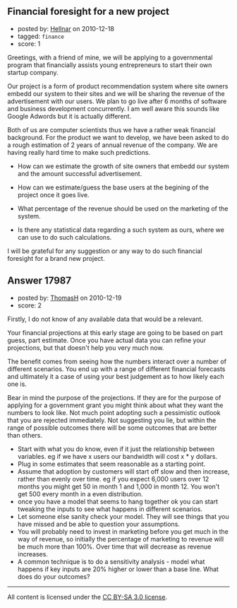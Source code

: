 ## Financial foresight for a new project

- posted by: [Hellnar](https://stackexchange.com/users/-1/5546-hellnar) on 2010-12-18
- tagged: `finance`
- score: 1

Greetings,
with a friend of mine, we will be applying to a governmental program that financially assists young entrepreneurs to start their own startup company. 

Our project is a form of product recommendation system where site owners embedd our system to their sites and we will be sharing the revenue of the advertisement with our users. We plan to go live after 6 months of software and business development concurrently. I am well aware this sounds like Google Adwords but it is actually different.

Both of us are computer scientists thus we have a rather weak financial background. For the product we want to develop, we have been asked to do a rough estimation of 2 years of annual revenue of the company. We are having really hard time to make such predictions. 

- How can we estimate the growth of site owners that embedd our system and the amount successful advertisement.

- How can we estimate/guess the base users at the begining of the project once it goes live.

- What percentage of the revenue should be used on the marketing of the system.

- Is there any statistical data regarding a such system as ours, where we can use to do such calculations.

I will be grateful for any suggestion or any way to do such financial foresight for a brand new project.



## Answer 17987

- posted by: [ThomasH](https://stackexchange.com/users/-1/5798-thomash) on 2010-12-19
- score: 2

Firstly, I do not know of any available data that would be a relevant. 

Your financial projections at this early stage are going to be based on part guess, part estimate. Once you have actual data you can refine your projections, but that doesn't help you very much now.

The benefit comes from seeing how the numbers interact over a number of different scenarios. You end up with a range of different financial forecasts and ultimately it a case of using your best judgement as to how likely each one is.

Bear in mind the purpose of the projections. If they are for the purpose of applying for a government grant you might think about what they want the numbers to look like. Not much point adopting such a pessimistic outlook that you are rejected immediately. Not suggesting you lie, but within the range of possible outcomes there will be some outcomes that are better than others. 

 - Start with what you do know, even if it just the relationship between variables. eg if we have x users our bandwidth will cost x * y dollars.
 - Plug in some estimates that seem reasonable as a starting point.
 - Assume that adoption by customers will start off slow and then increase, rather than evenly over time. eg if you expect 6,000 users over 12 months you might get 50 in month 1 and 1,000 in month 12. You won't get 500 every month in a even distribution.
 - once you have a model that seems to hang together ok you can start tweaking the inputs to see what happens in different scenarios.
 - Let someone else sanity check your model. They will see things that you have missed and be able to question your assumptions.
 - You will probably need to invest in marketing before you get much in the way of revenue, so initially the percentage of marketing to revenue will be much more than 100%. Over time that will decrease as revenue increases.
 - A common technique is to do a sensitivity analysis - model what happens if key inputs are 20% higher or lower than a base line. What does do your outcomes?





---

All content is licensed under the [CC BY-SA 3.0 license](https://creativecommons.org/licenses/by-sa/3.0/).
